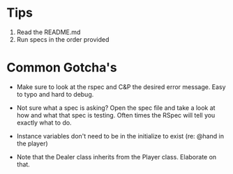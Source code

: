 # Tips ######

1.  Read the README.md
2.  Run specs in the order provided 


# Common Gotcha's #######

*   Make sure to look at the rspec and C&P the  desired error message. Easy to typo and hard to debug. 

*   Not sure what a spec is asking? Open the spec file and take a look at how and what that spec is testing. Often times the RSpec will tell you exactly what to do. 

*   Instance variables don't need to be in the initialize to exist (re: @hand in the player)

*   Note that the Dealer class inherits from the Player class. Elaborate on that. 



